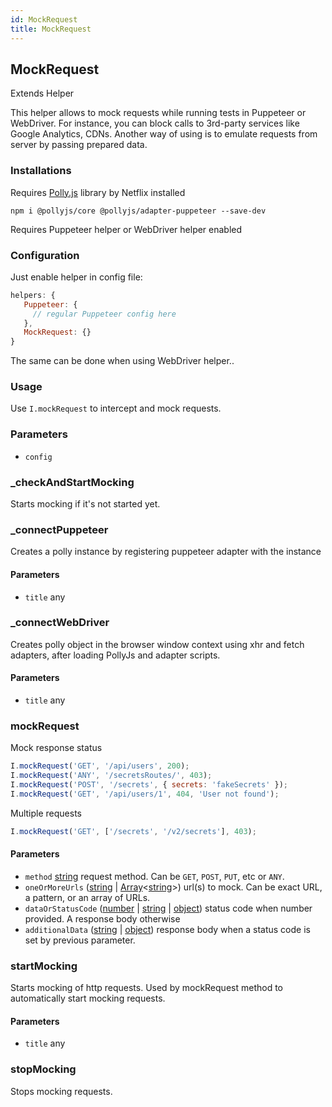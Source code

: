 ```yaml
---
id: MockRequest
title: MockRequest
---
```


<!-- Generated by documentation.js. Update this documentation by updating the source code. -->

## MockRequest

Extends Helper

This helper allows to mock requests while running tests in Puppeteer or WebDriver.
For instance, you can block calls to 3rd-party services like Google Analytics, CDNs.
Another way of using is to emulate requests from server by passing prepared data.

### Installations

Requires [Polly.js][1] library by Netflix installed

    npm i @pollyjs/core @pollyjs/adapter-puppeteer --save-dev

Requires Puppeteer helper or WebDriver helper enabled

### Configuration

Just enable helper in config file:

```js
helpers: {
   Puppeteer: {
     // regular Puppeteer config here
   },
   MockRequest: {}
}
```

The same can be done when using WebDriver helper..

### Usage

Use `I.mockRequest` to intercept and mock requests.

### Parameters

-   `config`  

### \_checkAndStartMocking

Starts mocking if it's not started yet.

### \_connectPuppeteer

Creates a polly instance by registering puppeteer adapter with the instance

#### Parameters

-   `title` any 

### \_connectWebDriver

Creates polly object in the browser window context using xhr and fetch adapters,
after loading PollyJs and adapter scripts.

#### Parameters

-   `title` any 

### mockRequest

Mock response status

```js
I.mockRequest('GET', '/api/users', 200);
I.mockRequest('ANY', '/secretsRoutes/', 403);
I.mockRequest('POST', '/secrets', { secrets: 'fakeSecrets' });
I.mockRequest('GET', '/api/users/1', 404, 'User not found');
```

Multiple requests

```js
I.mockRequest('GET', ['/secrets', '/v2/secrets'], 403);
```

#### Parameters

-   `method` [string][2] request method. Can be `GET`, `POST`, `PUT`, etc or `ANY`.
-   `oneOrMoreUrls` ([string][2] \| [Array][3]&lt;[string][2]>) url(s) to mock. Can be exact URL, a pattern, or an array of URLs.
-   `dataOrStatusCode` ([number][4] \| [string][2] \| [object][5]) status code when number provided. A response body otherwise
-   `additionalData` ([string][2] \| [object][5]) response body when a status code is set by previous parameter. 

### startMocking

Starts mocking of http requests.
Used by mockRequest method to automatically start
mocking requests.

#### Parameters

-   `title` any  

### stopMocking

Stops mocking requests.

[1]: https://netflix.github.io/pollyjs/#/

[2]: https://developer.mozilla.org/docs/Web/JavaScript/Reference/Global_Objects/String

[3]: https://developer.mozilla.org/docs/Web/JavaScript/Reference/Global_Objects/Array

[4]: https://developer.mozilla.org/docs/Web/JavaScript/Reference/Global_Objects/Number

[5]: https://developer.mozilla.org/docs/Web/JavaScript/Reference/Global_Objects/Object

